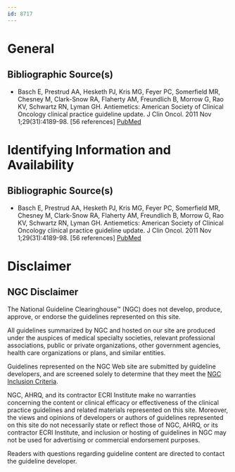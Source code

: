 ```yaml
---
id: 8717
---
```


# General

## Bibliographic Source(s)

- Basch E, Prestrud AA, Hesketh PJ, Kris MG, Feyer PC, Somerfield MR, Chesney M, Clark-Snow RA, Flaherty AM, Freundlich B, Morrow G, Rao KV, Schwartz RN, Lyman GH. Antiemetics: American Society of Clinical Oncology clinical practice guideline update. J Clin Oncol. 2011 Nov 1;29(31):4189-98. [56 references] [ PubMed ](http://www.ncbi.nlm.nih.gov/entrez/query.fcgi?cmd=Retrieve&db=pubmed&dopt=Abstract&list_uids=21947834)

# Identifying Information and Availability

## Bibliographic Source(s)

- Basch E, Prestrud AA, Hesketh PJ, Kris MG, Feyer PC, Somerfield MR, Chesney M, Clark-Snow RA, Flaherty AM, Freundlich B, Morrow G, Rao KV, Schwartz RN, Lyman GH. Antiemetics: American Society of Clinical Oncology clinical practice guideline update. J Clin Oncol. 2011 Nov 1;29(31):4189-98. [56 references] [ PubMed ](http://www.ncbi.nlm.nih.gov/entrez/query.fcgi?cmd=Retrieve&db=pubmed&dopt=Abstract&list_uids=21947834)

# Disclaimer

## NGC Disclaimer

The National Guideline Clearinghouse™ (NGC) does not develop, produce, approve, or endorse the guidelines represented on this site.

All guidelines summarized by NGC and hosted on our site are produced under the auspices of medical specialty societies, relevant professional associations, public or private organizations, other government agencies, health care organizations or plans, and similar entities.

Guidelines represented on the NGC Web site are submitted by guideline developers, and are screened solely to determine that they meet the [NGC Inclusion Criteria](/help-and-about/summaries/inclusion-criteria).

NGC, AHRQ, and its contractor ECRI Institute make no warranties concerning the content or clinical efficacy or effectiveness of the clinical practice guidelines and related materials represented on this site. Moreover, the views and opinions of developers or authors of guidelines represented on this site do not necessarily state or reflect those of NGC, AHRQ, or its contractor ECRI Institute, and inclusion or hosting of guidelines in NGC may not be used for advertising or commercial endorsement purposes.

Readers with questions regarding guideline content are directed to contact the guideline developer.

